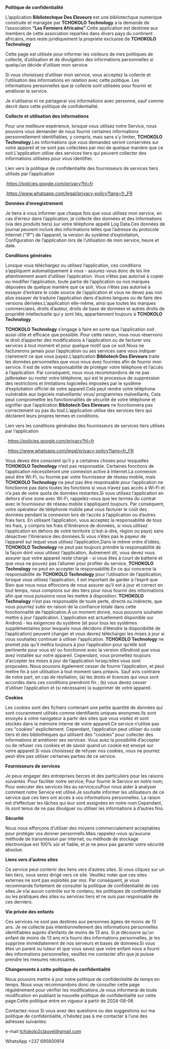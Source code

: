 **Politique de confidentialité**

L’application **Bibliotechque Des Eleveurs** est une bibliotechque numerique construite et managee par **TCHOKOLO Technology**  a la demande de l’association **“Les Fermiers Africains”**.Cette application est destinee aux members de cette association reparties dans divers pays du continent africains, mais reste juridiquement la propriete exclusise de **TCHOKOLO Technology** 

Cette page est utilisée pour informer les visiteurs de mes politiques de collecte, d’utilisation et de divulgation des informations personnelles si quelqu’un décide d’utiliser mon service.

Si vous choisissez d’utiliser mon service, vous acceptez la collecte et l’utilisation des informations en relation avec cette politique. Les informations personnelles que je collecte sont utilisées pour fournir et améliorer le service.

Je n’utiliserai ni ne partagerai vos informations avec personne, sauf comme décrit dans cette politique de confidentialité.

**Collecte et utilisation des informations**

 Pour une meilleure expérience, lorsque vous utilisez notre Service, nous pouvons vous demander de nous fournir certaines informations personnellement identifiables, y compris, mais sans s’y limiter, **TCHOKOLO Technology**.Les informations que vous demandez seront conservées sur votre appareil et ne sont pas collectées par moi de quelque manière que ce soit.L’application utilise des services tiers qui peuvent collecter des informations utilisées pour vous identifier.

Lien vers la politique de confidentialité des fournisseurs de services tiers utilisés par l’application

.https://policies.google.com/privacy?hl=fr

.https://www.whatsapp.com/legal/privacy-policy?lang=fr_FR

**Données d’enregistrement**

Je tiens à vous informer que chaque fois que vous utilisez mon service, en cas d’erreur dans l’application, je collecte des données et des informations (via des produits tiers) sur votre téléphone appelé Log Data.Ces données de journal peuvent inclure des informations telles que l’adresse du protocole Internet ("IP") de l’appareil, la version du système d’exploitation, Configuration de l’application lors de l’utilisation de mon service, heure et date.

**Conditions générales**

Lorsque vous téléchargez ou utilisez l’application, ces conditions s’appliquent automatiquement à vous - assurez-vous donc de les lire attentivement avant d’utiliser l’application. Vous n’êtes pas autorisé à copier ou modifier l’application, toute partie de l’application ou nos marques déposées de quelque manière que ce soit. Vous n’êtes pas autorisé à essayer d’extraire le code source de l’application et vous ne devez pas non plus essayer de traduire l’application dans d’autres langues ou de faire des versions dérivées.L’application elle-même, ainsi que toutes les marques commerciales, droits d’auteur, droits de base de données et autres droits de propriété intellectuelle qui y sont liés, appartiennent toujours à **TCHOKOLO Technology**.

**TCHOKOLO Technology** s’engage à faire en sorte que l’application soit aussi utile et efficace que possible. Pour cette raison, nous nous réservons le droit d’apporter des modifications à l’application ou de facturer vos services à tout moment et pour quelque motif que ce soit.Nous ne facturerons jamais pour l’application ou ses services sans vous indiquer clairement ce que vous payez.L’application **Bibliotech Des Eleveurs** traite les données personnelles que vous nous avez fournies afin de fournir mon service. Il est de votre responsabilité de protéger votre téléphone et l’accès à l’application. Par conséquent, nous vous recommandons de ne pas jailbreaker ou rooter votre téléphone, qui est le processus de suppression des restrictions et limitations logicielles imposées par le système d’exploitation officiel de votre appareil.Cela peut rendre votre téléphone vulnérable aux logiciels malveillants/ virus/ programmes malveillants, Cela peut compromettre les fonctionnalités de sécurité de votre téléphone et signifier que l’application **Bibliotech Des Eleveurs** ne fonctionnera pas correctement ou pas du tout.L’application utilise des services tiers qui déclarent leurs propres termes et conditions.

Lien vers les conditions générales des fournisseurs de services tiers utilisés par l’application

. https://policies.google.com/privacy?hl=fr

. https://www.whatsapp.com/legal/privacy-policy?lang=fr_FR

Vous devez être conscient qu’il y a certaines choses pour lesquelles **TCHOKOLO Technology** n’est pas responsable. Certaines fonctions de l’application nécessiteront une connexion active à Internet.La connexion peut être Wi-Fi, ou fournie par votre fournisseur de réseau mobile, mais **TCHOKOLO Technology** ne peut pas être responsable pour l’application ne fonctionne pas dans toutes les fonctions si vous n’avez pas accès à Wi-Fi et n’a pas de votre quota de données restantes.Si vous utilisez l’application en dehors d’une zone avec Wi-Fi, rappelez-vous que les termes du contrat avec le fournisseur de réseau mobile s’appliquent toujours. Par conséquent, votre opérateur de téléphonie mobile peut vous facturer le coût des données pendant la connexion lors de l’accès à l’application ou d’autres frais tiers. En utilisant l’application, vous acceptez la responsabilité de tous les frais, y compris les frais d’itinérance de données, si vous utilisez l’application en dehors de votre territoire (c’est-à-dire, région ou pays) sans désactiver l’itinérance des données.Si vous n’êtes pas le payeur de l’appareil sur lequel vous utilisez l’application,Dans le même ordre d’idées, **TCHOKOLO Technology** ne peut pas toujours prendre la responsabilité de la façon dont vous utilisez l’application, Autrement dit, vous devez vous assurer que votre appareil reste chargé - si vous êtes à court de batterie et que vous ne pouvez pas l’allumer pour profiter du service, **TCHOKOLO Technology** ne peut en accepter la responsabilité.En ce qui concerne la responsabilité de **TCHOKOLO Technology** pour l’utilisation de l’application, lorsque vous utilisez l’application, il est important de garder à l’esprit que Bien que nous nous efforcions de nous assurer qu’il est à jour et correct en tout temps, nous comptons sur des tiers pour nous fournir des informations afin que nous puissions vous les mettre à disposition. **TCHOKOLO Technology** n’est pas responsable de toute perte, directe ou indirecte, que vous pourriez subir en raison de la confiance totale dans cette fonctionnalité de l’application.À un moment donné, nous pouvons souhaiter mettre à jour l’application. L’application est actuellement disponible sur Android - les exigences du système (et pour tous les systèmes supplémentaires pour lesquels nous décidons d’étendre la disponibilité de l’application) peuvent changer et vous devrez télécharger les mises à jour si vous souhaitez continuer à utiliser l’application. **TCHOKOLO Technology** ne promet pas qu’il mettra toujours à jour l’application pour qu’elle soit pertinente pour vous et/ ou fonctionne avec la version d’Android que vous avez installée sur votre appareil. Cependant, vous promettez toujours d’accepter les mises à jour de l’application lorsqu’elles vous sont proposées. Nous pouvons également cesser de fournir l’application, et peut mettre fin à son utilisation à tout moment sans préavis. Sauf avis contraire de notre part, en cas de résiliation, 
(a) les droits et licences qui vous sont accordés dans ces conditions prendront fin ;
(b) vous devez cesser d’utiliser l’application et (si nécessaire) la supprimer de votre appareil.

**Cookies**

Les cookies sont des fichiers contenant une petite quantité de données qui sont couramment utilisés comme identifiants uniques anonymes.Ils sont envoyés à votre navigateur à partir des sites que vous visitez et sont stockés dans la mémoire interne de votre appareil.Ce service n’utilise pas ces "cookies" explicitement. Cependant, l’application peut utiliser du code tiers et des bibliothèques qui utilisent des "cookies" pour collecter des informations et améliorer ses services. Vous avez la possibilité d’accepter ou de refuser ces cookies et de savoir quand un cookie est envoyé sur votre appareil.Si vous choisissez de refuser nos cookies, vous ne pourrez peut-être pas utiliser certaines parties de ce service.

**Fournisseurs de services**

Je peux engager des entreprises tierces et des particuliers pour les raisons suivantes :Pour faciliter notre service; Pour 
fournir le Service en notre nom; Pour exécuter des
 services liés au service;ouPour nous aider à analyser comment notre Service est utilisé.Je souhaite informer les utilisateurs de ce service que ces tiers ont accès à vos informations personnelles. La raison est d’effectuer les tâches qui leur sont assignées en notre nom.Cependant, ils sont tenus de ne pas divulguer ou utiliser les informations à d’autres fins.

**Sécurité**

Nous nous efforçons d’utiliser des moyens commercialement acceptables pour protéger vos donner personnells.Mais rappelez-vous qu’aucune méthode de transmission par internet, ou méthode de stockage électronique est 100% sûr et fiable, et je ne peux pas garantir votre sécurité absolue.


**Liens vers d’autres sites**

Ce service peut contenir des liens vers d’autres sites. Si vous cliquez sur un lien tiers, vous serez dirigé vers ce site. Veuillez noter que ces sites externes ne sont pas exploités par moi. Par conséquent, je vous recommande fortement de consulter la politique de confidentialité de ces sites.Je n’ai aucun contrôle sur le contenu, les politiques de confidentialité ou les pratiques des sites ou services tiers et ne suis pas responsable de ces derniers.

**Vie privée des enfants**

Ces services ne sont pas destinés aux personnes âgées de moins de 13 ans. Je ne collecte pas intentionnellement des informations personnelles identifiables auprès d’enfants de moins de 13 ans. Si je découvre qu’un enfant de moins de 13 ans m’a fourni des informations personnelles, je les supprime immédiatement de nos serveurs et bases de donnees.Si vous êtes un parent ou tuteur et que vous savez que votre enfant nous a fourni des informations personnelles, veuillez me contacter afin que je puisse prendre les mesures nécessaires.

**Changements à cette politique de confidentialité**

Nous pouvons mettre à jour notre politique de confidentialité de temps en temps. Nous vous recommandons donc de consulter cette page régulièrement pour vérifier les modifications.Je vous informerai de toute modification en publiant la nouvelle politique de confidentialité sur cette page.Cette politique entre en vigueur à partir de 2024-08-06

Contactez-nous
Si vous avez des questions ou des suggestions sur ma politique de confidentialité, n’hésitez pas à me contacter à l’une des adresses suivantes:

e-mail      tchokolo2clauvel@gmail.com

WhatsApp  +237 695600914

